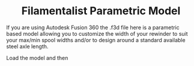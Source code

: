 <h1 align="center">Filamentalist Parametric Model</h1>

If you are using Autodesk Fusion 360 the .f3d file here is a parametric based model allowing you to customize the width of your rewinder to suit your max/min spool widths and/or to design around a standard available steel axle length.

Load the model and then 
